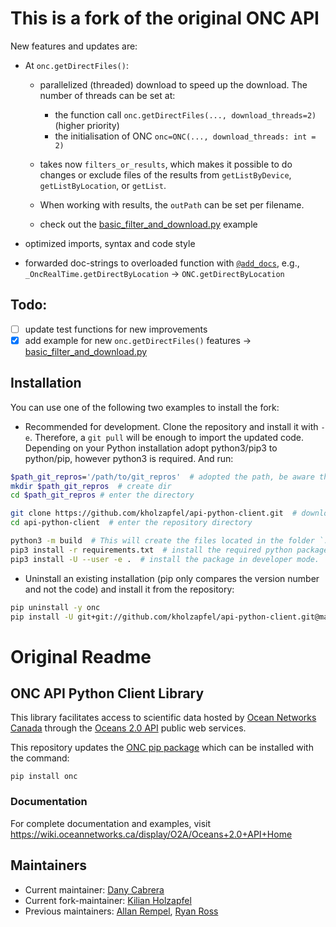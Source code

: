 # This is a fork of the original ONC API
New features and updates are:
- At `onc.getDirectFiles()`:
    - parallelized (threaded) download to speed up the download.
      The number of threads can be set at:
        - the function call `onc.getDirectFiles(..., download_threads=2)` (higher priority)
        - the initialisation of ONC `onc=ONC(..., download_threads: int = 2)`
      
    - takes now `filters_or_results`, which makes it possible to do changes or exclude files of the results from 
  `getListByDevice`, `getListByLocation`, or `getList`.
    - When working with results, the `outPath` can be set per filename.
    - check out the [basic_filter_and_download.py](/examples/basic_filter_and_download.py) example
  
- optimized imports, syntax and code style
- forwarded doc-strings to overloaded function with [`@add_docs`](/onc/util/util.py), e.g., `_OncRealTime.getDirectByLocation` -> `ONC.getDirectByLocation`

## Todo:
- [ ] update test functions for new improvements
- [x] add example for new `onc.getDirectFiles()` features -> [basic_filter_and_download.py](/examples/basic_filter_and_download.py)

## Installation
You can use one of the following two examples to install the fork:
- Recommended for development. Clone the repository and install it with `-e`. Therefore, a `git pull` will be enough to import the updated code.
  Depending on your Python installation adopt python3/pip3 to python/pip, however python3 is required. And run:
```bash
$path_git_repros='/path/to/git_repros'  # adopted the path, be aware that `git clone` creates a directory with the repro name
mkdir $path_git_repros  # create dir
cd $path_git_repros # enter the directory

git clone https://github.com/kholzapfel/api-python-client.git  # downloads the repro
cd api-python-client  # enter the repository directory

python3 -m build  # This will create the files located in the folder `.egg-info`
pip3 install -r requirements.txt  # install the required python packages
pip3 install -U --user -e .  # install the package in developer mode.
```
- Uninstall an existing installation (pip only compares the version number and not the code) and install it from the repository:
```bash
pip uninstall -y onc
pip install -U git+git://github.com/kholzapfel/api-python-client.git@master
```
# Original Readme
## ONC API Python Client Library

This library facilitates access to scientific data hosted by [Ocean Networks Canada](https://oceannetworks.ca) through the
[Oceans 2.0 API](https://wiki.oceannetworks.ca/display/O2A/Oceans+2.0+API+Home) public web services.

This repository updates the [ONC pip package](https://pypi.org/project/onc) which can be installed with the command:

```shell
pip install onc
```

### Documentation

For complete documentation and examples, visit https://wiki.oceannetworks.ca/display/O2A/Oceans+2.0+API+Home


## Maintainers

* Current maintainer: [Dany Cabrera](dcabrera@oceannetworks.ca)
* Current fork-maintainer: [Kilian Holzapfel](kilian.holzapfel@tum.de)
* Previous maintainers: [Allan Rempel](agrempel@uvic.ca), [Ryan Ross](ryanross@uvic.ca)

